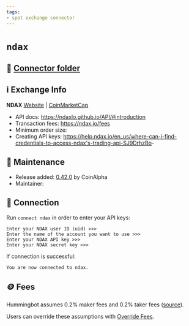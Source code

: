 ```yaml
---
tags:
- spot exchange connector
---
```


# `ndax`

## 📁 [Connector folder](https://github.com/hummingbot/hummingbot/tree/master/hummingbot/connector/exchange/ndax)

## ℹ️ Exchange Info

**NDAX**
[Website](https://ndax.io/) | [CoinMarketCap](https://coinmarketcap.com/exchanges/ndax/)

* API docs: <https://ndaxlo.github.io/API/#introduction>
* Transaction fees: <https://ndax.io/fees>
* Minimum order size:
* Creating API keys: <https://help.ndax.io/en_us/where-can-i-find-credentials-to-access-ndax's-trading-api-SJ9DrhzBo>-

## 👷 Maintenance

* Release added: [0.42.0](/release-notes/0.42.0/) by CoinAlpha
* Maintainer:

## 🔑 Connection

Run `connect ndax` in order to enter your API keys:

```
Enter your NDAX user ID (uid) >>>
Enter the name of the account you want to use >>>
Enter your NDAX API key >>>
Enter your NDAX secret key >>>
```

If connection is successful:

```
You are now connected to ndax.
```

## 🪙 Fees

Hummingbot assumes 0.2% maker fees and 0.2% taker fees ([source](https://github.com/hummingbot/hummingbot/blob/master/hummingbot/connector/exchange/ndax/ndax_utils.py#L14)).

Users can override these assumptions with [Override Fees](/global-configs/override-fees/).
